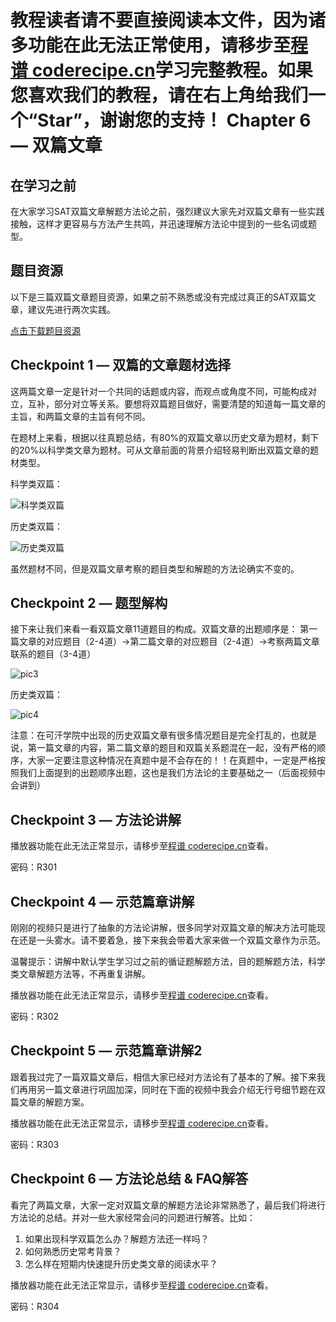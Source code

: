 <notice>教程读者请不要直接阅读本文件，因为诸多功能在此无法正常使用，请移步至[程谱 coderecipe.cn](https://coderecipe.cn/learn/10)学习完整教程。如果您喜欢我们的教程，请在右上角给我们一个“Star”，谢谢您的支持！</notice>
Chapter 6 — 双篇文章
======

在学习之前
-----
在大家学习SAT双篇文章解题方法论之前，强烈建议大家先对双篇文章有一些实践接触，这样才更容易与方法产生共鸣，并迅速理解方法论中提到的一些名词或题型。

题目资源
-----
以下是三篇双篇文章题目资源，如果之前不熟悉或没有完成过真正的SAT双篇文章，建议先进行两次实践。

[点击下载题目资源](https://pan.baidu.com/s/1jtHZpVLi0-YLoZ9YZ8AyBg)

Checkpoint 1 — 双篇的文章题材选择
-----
这两篇文章一定是针对一个共同的话题或内容，而观点或角度不同，可能构成对立，互补，部分对立等关系。要想将双篇题目做好，需要清楚的知道每一篇文章的主旨，和两篇文章的主旨有何不同。

在题材上来看，根据以往真题总结，有80%的双篇文章以历史文章为题材，剩下的20%以科学类文章为题材。可从文章前面的背景介绍轻易判断出双篇文章的题材类型。

科学类双篇：

![科学类双篇](6-1.jpg)

历史类双篇：

![历史类双篇](6-2.jpg)

虽然题材不同，但是双篇文章考察的题目类型和解题的方法论确实不变的。

Checkpoint 2 — 题型解构
-----
接下来让我们来看一看双篇文章11道题目的构成。双篇文章的出题顺序是：
第一篇文章的对应题目（2-4道）→第二篇文章的对应题目（2-4道）→考察两篇文章联系的题目（3-4道）

![pic3](6-3.jpg)

历史类双篇：

![pic4](6-4.jpg)

注意：在可汗学院中出现的历史双篇文章有很多情况题目是完全打乱的，也就是说，第一篇文章的内容，第二篇文章的题目和双篇关系题混在一起，没有严格的顺序，大家一定要注意这种情况在真题中是不会存在的！！在真题中，一定是严格按照我们上面提到的出题顺序出题，这也是我们方法论的主要基础之一（后面视频中会讲到）

Checkpoint 3 — 方法论讲解
-----
<cr type="player" parameters="XMzgzMDEwNjkyMA=="><notice>播放器功能在此无法正常显示，请移步至[程谱 coderecipe.cn](https://coderecipe.cn/learn/10)查看。</notice></cr>

密码：R301

Checkpoint 4 — 示范篇章讲解
-----
刚刚的视频只是进行了抽象的方法论讲解，很多同学对双篇文章的解决方法可能现在还是一头雾水。请不要着急，接下来我会带着大家来做一个双篇文章作为示范。

温馨提示：讲解中默认学生学习过之前的循证题解题方法，目的题解题方法，科学类文章解题方法等，不再重复讲解。

<cr type="player" parameters="XMzgzMDA5MDM5Ng=="><notice>播放器功能在此无法正常显示，请移步至[程谱 coderecipe.cn](https://coderecipe.cn/learn/10)查看。</notice></cr>

密码：R302

Checkpoint 5 — 示范篇章讲解2
-----

跟着我过完了一篇双篇文章后，相信大家已经对方法论有了基本的了解。接下来我们再用另一篇文章进行巩固加深，同时在下面的视频中我会介绍无行号细节题在双篇文章的解题方案。

<cr type="player" parameters="XMzgzMDA5MTUzNg=="><notice>播放器功能在此无法正常显示，请移步至[程谱 coderecipe.cn](https://coderecipe.cn/learn/10)查看。</notice></cr>

密码：R303

Checkpoint 6 — 方法论总结 & FAQ解答
-----

看完了两篇文章，大家一定对双篇文章的解题方法论非常熟悉了，最后我们将进行方法论的总结。并对一些大家经常会问的问题进行解答。比如：

1.	如果出现科学双篇怎么办？解题方法还一样吗？
2.	如何熟悉历史常考背景？
3.	怎么样在短期内快速提升历史类文章的阅读水平？

<cr type="player" parameters="XMzgzMDA5MzExNg=="><notice>播放器功能在此无法正常显示，请移步至[程谱 coderecipe.cn](https://coderecipe.cn/learn/10)查看。</notice></cr>

密码：R304
